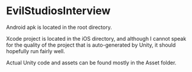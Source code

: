 # EvilStudiosInterview
Android apk is located in the root directory.

Xcode project is located in the iOS directory, and although I cannot speak for the quality of the project that is auto-generated by Unity, it should hopefully run fairly well.

Actual Unity code and assets can be found mostly in the Asset folder.
